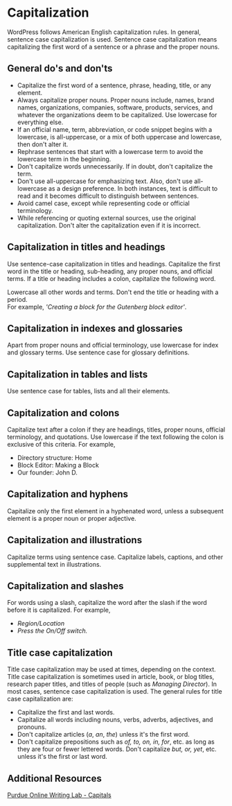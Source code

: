 # Capitalization

WordPress follows American English capitalization rules. In general, sentence case capitalization is used. Sentence case capitalization means capitalizing the first word of a sentence or a phrase and the proper nouns.

## General do's and don'ts

- Capitalize the first word of a sentence, phrase, heading, title, or any element.
- Always capitalize proper nouns. Proper nouns include, names, brand names, organizations, companies, software, products, services, and whatever the organizations deem to be capitalized. Use lowercase for everything else.
- If an official name, term, abbreviation, or code snippet begins with a lowercase, is all-uppercase, or a mix of both uppercase and lowercase, then don't alter it.
- Rephrase sentences that start with a lowercase term to avoid the lowercase term in the beginning.
- Don't capitalize words unnecessarily. If in doubt, don't capitalize the term.
- Don't use all-uppercase for emphasizing text. Also, don't use all-lowercase as a design preference. In both instances, text is difficult to read and it becomes difficult to distinguish between sentences.
- Avoid camel case, except while representing code or official terminology.
- While referencing or quoting external sources, use the original capitalization. Don't alter the capitalization even if it is incorrect.

## Capitalization in titles and headings

Use sentence-case capitalization in titles and headings. Capitalize the first word in the title or heading, sub-heading, any proper nouns, and official terms. If a title or heading includes a colon, capitalize the following word.

Lowercase all other words and terms. Don't end the title or heading with a period.  
For example, *'Creating a block for the Gutenberg block editor'*.

## Capitalization in indexes and glossaries

Apart from proper nouns and official terminology, use lowercase for index and glossary terms. Use sentence case for glossary definitions.

## Capitalization in tables and lists

Use sentence case for tables, lists and all their elements.

## Capitalization and colons

Capitalize text after a colon if they are headings, titles, proper nouns, official terminology, and quotations. Use lowercase if the text following the colon is exclusive of this criteria.
For example,
- Directory structure: Home
- Block Editor: Making a Block
- Our founder: John D.

## Capitalization and hyphens

Capitalize only the first element in a hyphenated word, unless a subsequent element is a proper noun or proper adjective.

## Capitalization and illustrations

Capitalize terms using sentence case. Capitalize labels, captions, and other supplemental text in illustrations.

## Capitalization and slashes

For words using a slash, capitalize the word after the slash if the word before it is capitalized.
For example,
- *Region/Location*
- *Press the On/Off switch.*

## Title case capitalization

Title case capitalization may be used at times, depending on the context. Title case capitalization is sometimes used in article, book, or blog titles, research paper titles, and titles of people (such as *Managing Director*). In most cases, sentence case capitalization is used.
The general rules for title case capitalization are:
- Capitalize the first and last words.
- Capitalize all words including nouns, verbs, adverbs, adjectives, and pronouns.
- Don't capitalize articles (*a*, *an*, *the*) unless it's the first word.
- Don't capitalize prepositions such as *of, to, on, in, for*, etc. as long as they are four or fewer lettered words. Don't capitalize *but, or, yet*, etc. unless it's the first or last word.

## Additional Resources

[Purdue Online Writing Lab - Capitals](https://owl.purdue.edu/owl/general_writing/mechanics/help_with_capitals.html)
